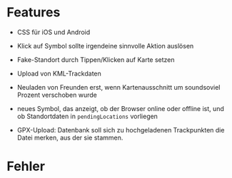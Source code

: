 Features
========

 * CSS für iOS und Android
 * Klick auf Symbol sollte irgendeine sinnvolle Aktion auslösen
 * Fake-Standort durch Tippen/Klicken auf Karte setzen
 * Upload von KML-Trackdaten
 * Neuladen von Freunden erst, wenn Kartenausschnitt um soundsoviel Prozent verschoben wurde

 * neues Symbol, das anzeigt, ob der Browser online oder offline ist, und ob Standortdaten in `pendingLocations` vorliegen

 * GPX-Upload: Datenbank soll sich zu hochgeladenen Trackpunkten die Datei merken, aus der sie stammen.

Fehler
======

